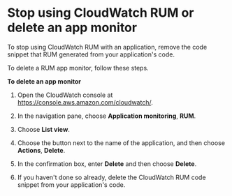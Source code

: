 # Stop using CloudWatch RUM or delete an app monitor<a name="CloudWatch-RUM-delete-appmonitor"></a>

To stop using CloudWatch RUM with an application, remove the code snippet that RUM generated from your application's code\.

To delete a RUM app monitor, follow these steps\.

**To delete an app monitor**

1. Open the CloudWatch console at [https://console\.aws\.amazon\.com/cloudwatch/](https://console.aws.amazon.com/cloudwatch/)\.

1. In the navigation pane, choose **Application monitoring**, **RUM**\.

1. Choose **List view**\.

1. Choose the button next to the name of the application, and then choose **Actions**, **Delete**\.

1. In the confirmation box, enter **Delete** and then choose **Delete**\.

1. If you haven't done so already, delete the CloudWatch RUM code snippet from your application's code\.